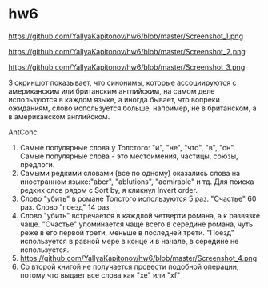 # hw6

https://github.com/YaIlyaKapitonov/hw6/blob/master/Screenshot_1.png

https://github.com/YaIlyaKapitonov/hw6/blob/master/Screenshot_2.png

https://github.com/YaIlyaKapitonov/hw6/blob/master/Screenshot_3.png

3 скриншот показывает, что синонимы, которые ассоциируются с американским или британским английским, на самом деле используются в каждом языке, а иногда бывает, что вопреки ожиданиям, слово используется больше, например, не в британском, а в американском английском. 

AntConc
1. Самые популярные слова у Толстого: "и", "не", "что", "в", "он". Самые популярные слова - это местоимения, частицы, союзы, предлоги.
2. Самыми редкими словами (все по одному) оказались слова на иностранном языке:"aber", "ablutions", "admirable" и тд. Для поиска редких слов рядом с Sort by, я кликнул Invert order.
3. Слово "убить" в романе Толстого используются 5 раз. "Счастье" 60 раз. Слово "поезд" 14 раз.
4. Слово "убить" встречается в каждлой четверти романа, а к развязке чаще. "Счастье" упоминается чаще всего в середине романа, чуть реже в его первой трети, меньше в последней трети. "Поезд" используется в равной мере в конце и в начале, в середине не используется.
5. https://github.com/YaIlyaKapitonov/hw6/blob/master/Screenshot_4.png
6. Со второй книгой не получается провести подобной операции, потому что выдает все слова как "хе" или "xf"

